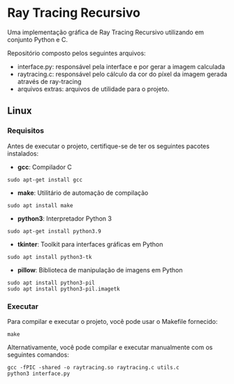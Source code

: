 # Ray Tracing Recursivo
Uma implementação gráfica de Ray Tracing Recursivo utilizando em conjunto Python e C.

Repositório composto pelos seguintes arquivos:
- interface.py: responsável pela interface e por gerar a imagem calculada
- raytracing.c: responsável pelo cálculo da cor do píxel da imagem gerada através de ray-tracing
- arquivos extras: arquivos de utilidade para o projeto.

## Linux

### Requisitos
Antes de executar o projeto, certifique-se de ter os seguintes pacotes instalados:
- **gcc**: Compilador C
```
sudo apt-get install gcc
```
- **make**: Utilitário de automação de compilação
```
sudo apt install make
```
- **python3**: Interpretador Python 3
```
sudo apt-get install python3.9
```
- **tkinter**: Toolkit para interfaces gráficas em Python
```
sudo apt install python3-tk
```
- **pillow**: Biblioteca de manipulação de imagens em Python
```
sudo apt install python3-pil
sudo apt install python3-pil.imagetk
```
### Executar
Para compilar e executar o projeto, você pode usar o Makefile fornecido:
```
make
```
Alternativamente, você pode compilar e executar manualmente com os seguintes comandos:
```
gcc -fPIC -shared -o raytracing.so raytracing.c utils.c
python3 interface.py
```
